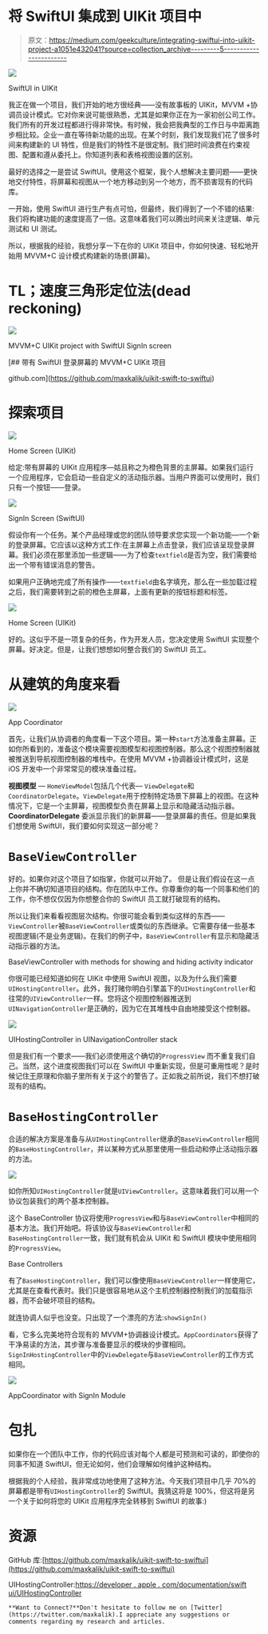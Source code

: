# 将 SwiftUI 集成到 UIKit 项目中

> 原文：<https://medium.com/geekculture/integrating-swiftui-into-uikit-project-a1051e432041?source=collection_archive---------5----------------------->

![](img/ccf2092d082d96077e67f2e36b4647d8.png)

SwiftUI in UIKit

我正在做一个项目，我们开始的地方很经典——没有故事板的 UIKit，MVVM +协调员设计模式。它对你来说可能很熟悉，尤其是如果你正在为一家初创公司工作。我们所有的开发过程都进行得非常快。有时候，我会把我典型的工作日与中距离跑步相比较。企业一直在等待新功能的出现。在某个时刻，我们发现我们花了很多时间来构建新的 UI 特性，但是我们的特性不是很定制。我们把时间浪费在约束视图、配置和遵从委托上。你知道列表和表格视图设置的区别。

最好的选择之一是尝试 SwiftUI。使用这个框架，我个人想解决主要问题——更快地交付特性，将屏幕和视图从一个地方移动到另一个地方，而不损害现有的代码库。

一开始，使用 SwiftUI 进行生产有点可怕，但最终，我们得到了一个不错的结果:我们将构建功能的速度提高了一倍。这意味着我们可以腾出时间来关注逻辑、单元测试和 UI 测试。

所以，根据我的经验，我想分享一下在你的 UIKit 项目中，你如何快速、轻松地开始用 MVVM+C 设计模式构建新的场景(屏幕)。

# TL；速度三角形定位法(dead reckoning)

![](img/c686c163c8d2d766153db092b5c044e8.png)

MVVM+C UIKit project with SwiftUI SignIn screen

[](https://github.com/maxkalik/uikit-swift-to-swiftui) [## 带有 SwiftUI 登录屏幕的 MVVM+C UIKit 项目

github.com](https://github.com/maxkalik/uikit-swift-to-swiftui) 

# 探索项目

![](img/9031b2eaf8e53d9c640f5390fc510aef.png)

Home Screen (UIKit)

给定:带有屏幕的 UIKit 应用程序—姑且称之为橙色背景的主屏幕。如果我们运行一个应用程序，它会启动一些自定义的活动指示器。当用户界面可以使用时，我们只有一个按钮——登录。

![](img/2e87260cfbaab3265a7e293d0268bf1b.png)

SignIn Screen (SwiftUI)

假设你有一个任务。某个产品经理或您的团队领导要求您实现一个新功能—一个新的登录屏幕。它应该以这种方式工作:在主屏幕上点击登录，我们应该呈现登录屏幕。我们必须在那里添加一些逻辑——为了检查`textfield`是否为空，我们需要给出一个带有错误消息的警告。

如果用户正确地完成了所有操作——`textfield`由名字填充，那么在一些加载过程之后，我们需要转到之前的橙色主屏幕，上面有更新的按钮标题和标签。

![](img/3f83356b7774b4d4c5c275ce376fb2b5.png)

Home Screen (UIKit)

好的。这似乎不是一项复杂的任务，作为开发人员，您决定使用 SwiftUI 实现整个屏幕。好决定。但是，让我们想想如何整合我们的 SwiftUI 员工。

# 从建筑的角度来看

![](img/81f513881c9c090d5974104a1aff38ae.png)

App Coordinator

首先，让我们从协调者的角度看一下这个项目。第一种`start`方法准备主屏幕。正如你所看到的，准备这个模块需要视图模型和视图控制器。那么这个视图控制器就被推送到导航视图控制器的堆栈中。在使用 MVVM +协调器设计模式时，这是 iOS 开发中一个非常常见的模块准备过程。

**视图模型** — `HomeViewModel`包括几个代表— `ViewDelegate`和`CoordinatorDelegate`。`ViewDelegate`用于控制特定场景下屏幕上的视图。在这种情况下，它是一个主屏幕，视图模型负责在屏幕上显示和隐藏活动指示器。 **CoordinatorDelegate** 委派显示我们的新屏幕——登录屏幕的责任。但是如果我们想使用 SwiftUI，我们要如何实现这一部分呢？

# `BaseViewController`

好的。如果你对这个项目了如指掌，你就可以开始了。
但是让我们假设在这一点上你并不确切知道项目的结构。你在团队中工作。你尊重你的每一个同事和他们的工作，你不想仅仅因为你想整合你的 SwiftUI 员工就打破现有的结构。

所以让我们来看看视图层次结构。你很可能会看到类似这样的东西——`ViewController`被`BaseViewController`或类似的东西继承。它需要存储一些基本视图逻辑(不是业务逻辑)。在我们的例子中，`BaseViewController`有显示和隐藏活动指示器的方法。

BaseViewController with methods for showing and hiding activity indicator

你很可能已经知道如何在 UIKit 中使用 SwiftUI 视图，以及为什么我们需要`UIHostingController`。此外，我打赌你明白引擎盖下的`UIHostingController`和往常的`UIViewController`一样。您将这个视图控制器推送到`UINavigationController`是正确的，因为它在其堆栈中自由地接受这个控制器。

![](img/fc65640fcb0dbd5b8fc8838627a1c713.png)

UIHostingController in UINavigationController stack

但是我们有一个要求——我们必须使用这个确切的`ProgressView` 而不重复我们自己。当然，这个进度视图我们可以在 SwiftUI 中重新实现，但是可重用性呢？是时候记住[干](https://en.wikipedia.org/wiki/Don%27t_repeat_yourself)原理和你脑子里所有关于这个的警告了。正如我之前所说，我们不想打破现有的结构。

# `BaseHostingController`

合适的解决方案是准备与从`UIHostingController`继承的`BaseViewController`相同的`BaseHostingController`，并以某种方式从那里使用一些启动和停止活动指示器的方法。

![](img/a4bda83dc9a98e3647e035fa05d426f1.png)

如你所知`UIHostingController`就是`UIViewController`。这意味着我们可以用一个协议包装我们的两个基本控制器。

这个 BaseController 协议将使用`ProgressView`和与`BaseViewController`中相同的基本方法。我们开始吧。将该协议与`BaseViewController`和`BaseHostingController`一致，我们就有机会从 UIKit 和 SwiftUI 模块中使用相同的`ProgressView`。

Base Controllers

有了`BaseHostingController`，我们可以像使用`BaseViewController`一样使用它，尤其是在查看代表时。我们只是很容易地从这个主机控制器控制我们的加载指示器，而不会破坏项目的结构。

就连协调人似乎也没变。只出现了一个漂亮的方法:`showSignIn()`

看，它多么完美地符合现有的 MVVM+协调器设计模式。`AppCoordinators`获得了干净易读的方法，其步骤与准备要显示的模块的步骤相同。`SignInHostingController`中的`ViewDelegate`与`BaseViewController`的工作方式相同。

![](img/88640f9d8e3b3c0759668d6b4d796ca1.png)

AppCoordinator with SignIn Module

# 包扎

如果你在一个团队中工作，你的代码应该对每个人都是可预测和可读的，即使你的同事不知道 SwiftUI，但无论如何，他们会理解如何维护这种结构。

根据我的个人经验，我非常成功地使用了这种方法。今天我们项目中几乎 70%的屏幕都是带有`UIHostingController`的 SwiftUI。我猜这将是 100%，但这将是另一个关于如何将您的 UIKit 应用程序完全转移到 SwiftUI 的故事:)

# 资源

GitHub 库:[https://github.com/maxkalik/uikit-swift-to-swiftui](https://github.com/maxkalik/uikit-swift-to-swiftui)

UIHostingController:[https://developer . apple . com/documentation/swift ui/UIHostingController](https://developer.apple.com/documentation/swiftui/uihostingcontroller)

```
**Want to Connect?**Don't hesitate to follow me on [Twitter](https://twitter.com/maxkalik).I appreciate any suggestions or comments regarding my research and articles.
```